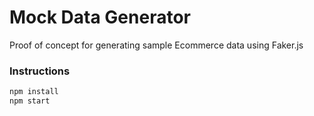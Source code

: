 # Mock Data Generator

Proof of concept for generating sample Ecommerce data using Faker.js

### Instructions

```bash
npm install
npm start
```